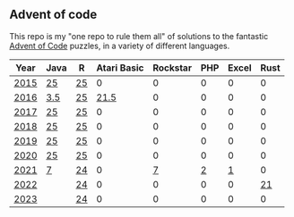 ## Advent of code

This repo is my "one repo to rule them all" of solutions to the
fantastic [Advent of Code](https://adventofcode.com) puzzles, 
in a variety of different languages.

| Year          | Java             | R            | Atari Basic             | Rockstar                  | PHP             | Excel             | Rust            |
|---------------|------------------|--------------|-------------------------|---------------------------|-----------------|-------------------|-----------------|
| [2015](2015/) | [25](2015/Java)  | [25](2015/R) | 0                       |    0                      | 0               | 0                 | 0               |
| [2016](2016/) | [3.5](2016/Java) | [25](2016/R) | [21.5](2016/AtariBasic) |    0                      | 0               | 0                 | 0               |
| [2017](2017/) | [25](2017/Java)  | [25](2017/R) | 0                       |    0                      | 0               | 0                 | 0               |
| [2018](2018/) | [25](2018/Java)  | [25](2018/R) | 0                       |    0                      | 0               | 0                 | 0               |
| [2019](2019/) | [25](2019/Java)  | [25](2019/R) | 0                       |    0                      | 0               | 0                 | 0               |
| [2020](2020/) | [25](2020/Java)  | [25](2020/R) | 0                       |    0                      | 0               | 0                 | 0               |
| [2021](2021/) | [7](2021/Java)   | [24](2021/R) | 0                       |    [7](2021/Rockstar)     | [2](2021/PHP)   | [1](2021/Excel)   | 0               |
| [2022](2022/) |                  | [24](2022/R) | 0                       |    0                      | 0               | 0                 | [21](2022/Rust) |
| [2023](2023/) |                  | [24](2023/R) | 0                       |    0                      | 0               | 0                 | 0               |
